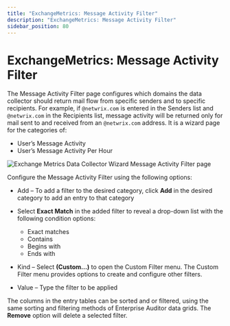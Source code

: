 ```yaml
---
title: "ExchangeMetrics: Message Activity Filter"
description: "ExchangeMetrics: Message Activity Filter"
sidebar_position: 80
---
```


# ExchangeMetrics: Message Activity Filter

The Message Activity Filter page configures which domains the data collector should return mail flow
from specific senders and to specific recipients. For example, if `@netwrix.com` is entered in the
Senders list and `@netwrix.com` in the Recipients list, message activity will be returned only for
mail sent to and received from an `@netwrix.com` address. It is a wizard page for the categories of:

- User’s Message Activity
- User’s Message Activity Per Hour

![Exchange Metrics Data Collector Wizard Message Activity Filter page](/img/product_docs/accessanalyzer/11.6/admin/datacollector/exchangemetrics/messageactivityfilter.webp)

Configure the Message Activity Filter using the following options:

- Add – To add a filter to the desired category, click **Add** in the desired category to add an
  entry to that category
- Select **Exact Match** in the added filter to reveal a drop-down list with the following condition
  options:

    - Exact matches
    - Contains
    - Begins with
    - Ends with

- Kind – Select **(Custom…)** to open the Custom Filter menu. The Custom Filter menu provides
  options to create and configure other filters.
- Value – Type the filter to be applied

The columns in the entry tables can be sorted and or filtered, using the same sorting and filtering
methods of Enterprise Auditor data grids. The **Remove** option will delete a selected filter.
